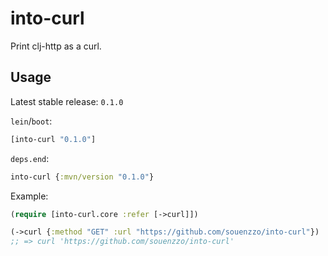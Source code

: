 # into-curl
Print clj-http as a curl.

## Usage
Latest stable release: `0.1.0`

`lein`/`boot`:
```clojure
[into-curl "0.1.0"]
```
`deps.end`:
```clojure
into-curl {:mvn/version "0.1.0"}
```
Example:
```clojure
(require [into-curl.core :refer [->curl]])

(->curl {:method "GET" :url "https://github.com/souenzzo/into-curl"})
;; => curl 'https://github.com/souenzzo/into-curl'
```
